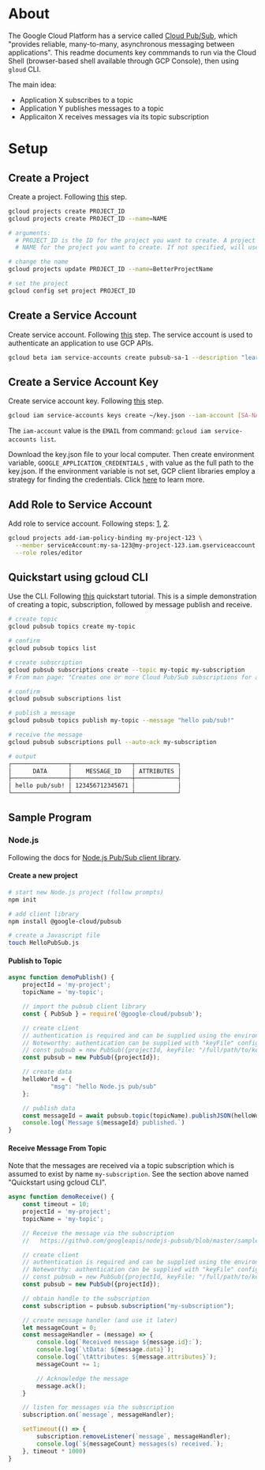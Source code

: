# About
The Google Cloud Platform has a service called [Cloud Pub/Sub](https://cloud.google.com/pubsub/), which "provides reliable, many-to-many, asynchronous messaging between applications". This readme documents key commmands to run via the Cloud Shell (browser-based shell available through GCP Console), then using `gloud` CLI.

The main idea:
* Application X subscribes to a topic
* Application Y publishes messages to a topic
* Applicaiton X receives messages via its topic subscription


# Setup

## Create a Project
Create a project. Following [this](https://cloud.google.com/resource-manager/docs/creating-managing-projects) step.

```bash
gcloud projects create PROJECT_ID
gcloud projects create PROJECT_ID --name=NAME

# arguments:
  # PROJECT_ID is the ID for the project you want to create. A project ID must start with a lowercase letter, and can contain only ASCII letters, digits, and hyphens, and must be between 6 and 30 characters.
  # NAME for the project you want to create. If not specified, will use project id as name.

# change the name
gcloud projects update PROJECT_ID --name=BetterProjectName

# set the project
gcloud config set project PROJECT_ID
```

## Create a Service Account
Create service account. Following [this](https://cloud.google.com/iam/docs/creating-managing-service-accounts#iam-service-accounts-create-gcloud) step. The service account is used to authenticate an application to use GCP APIs.

```bash
gcloud beta iam service-accounts create pubsub-sa-1 --description "learning pubsub" --display-name "pubsub-sa-1"
```

## Create a Service Account Key
Create service account key. Following [this](https://cloud.google.com/iam/docs/creating-managing-service-account-keys) step.

```bash
gcloud iam service-accounts keys create ~/key.json --iam-account [SA-NAME]@[PROJECT-ID].iam.gserviceaccount.com
```

The `iam-account` value is the `EMAIL` from command: `gcloud iam service-accounts list`.

Download the key.json file to your local computer. Then create environment variable, `GOOGLE_APPLICATION_CREDENTIALS` , with value as the full path to the key.json. If the environment variable is not set, GCP client libraries employ a strategy for finding the credentials. Click [here](https://cloud.google.com/docs/authentication/production#providing_credentials_to_your_application) to learn more. 

## Add Role to Service Account
Add role to service account. Following steps: [1](https://cloud.google.com/dlp/docs/auth), [2](https://cloud.google.com/iam/docs/granting-roles-to-service-accounts).

```bash
gcloud projects add-iam-policy-binding my-project-123 \
  --member serviceAccount:my-sa-123@my-project-123.iam.gserviceaccount.com \
  --role roles/editor
```

## Quickstart using gcloud CLI
Use the CLI. Following [this](https://cloud.google.com/pubsub/docs/quickstart-cli) quickstart tutorial. This is a simple demonstration of creating a topic, subscription, followed by message publish and receive.

```bash
# create topic
gcloud pubsub topics create my-topic

# confirm
gcloud pubsub topics list

# create subscription
gcloud pubsub subscriptions create --topic my-topic my-subscription
# From man page: "Creates one or more Cloud Pub/Sub subscriptions for a given topic. The new subscription defaults to a PULL subscription unless a PUSH endpoint is specified."

# confirm
gcloud pubsub subscriptions list

# publish a message
gcloud pubsub topics publish my-topic --message "hello pub/sub!"

# receive the message
gcloud pubsub subscriptions pull --auto-ack my-subscription

# output
┌────────────────┬─────────────────┬────────────┐
│      DATA      │    MESSAGE_ID   │ ATTRIBUTES │
├────────────────┼─────────────────┼────────────┤
│ hello pub/sub! │ 123456712345671 │            │
└────────────────┴─────────────────┴────────────┘
```

## Sample Program

### Node.js

Following the docs for [Node.js Pub/Sub client library](https://github.com/googleapis/nodejs-pubsub).

#### Create a new project
```bash
# start new Node.js project (follow prompts)
npm init

# add client library
npm install @google-cloud/pubsub

# create a Javascript file
touch HelloPubSub.js
```

#### Publish to Topic
```javascript
async function demoPublish() {
    projectId = 'my-project';
    topicName = 'my-topic';

    // import the pubsub client library
    const { PubSub } = require('@google-cloud/pubsub');

    // create client
    // authentication is required and can be supplied using the environment variable: GOOGLE_APPLICATION_CREDENTIALS
    // Noteworthy: authentication can be supplied with "keyFile" configuration
    // const pubsub = new PubSub({projectId, keyFile: "/full/path/to/key.json"});
    const pubsub = new PubSub({projectId});

    // create data
    helloWorld = {
            "msg": "hello Node.js pub/sub"
    };

    // publish data
    const messageId = await pubsub.topic(topicName).publishJSON(helloWorld);
    console.log(`Message ${messageId} published.`)
}
```

#### Receive Message From Topic
Note that the messages are received via a topic subscription which is assumed to exist by name `my-subscription`. See the section above named "Quickstart using gcloud CLI".
```javascript
async function demoReceive() {
    const timeout = 10;
    projectId = 'my-project';
    topicName = 'my-topic';

    // Receive the message via the subscription
    //   https://github.com/googleapis/nodejs-pubsub/blob/master/samples/subscriptions.js

    // create client
    // authentication is required and can be supplied using the environment variable: GOOGLE_APPLICATION_CREDENTIALS
    // Noteworthy: authentication can be supplied with "keyFile" configuration
    // const pubsub = new PubSub({projectId, keyFile: "/full/path/to/key.json"});
    const pubsub = new PubSub({projectId});

    // obtain handle to the subscription
    const subscription = pubsub.subscription("my-subscription");

    // create message handler (and use it later)
    let messageCount = 0;
    const messageHandler = (message) => {
        console.log(`Received message ${message.id}:`);
        console.log(`\tData: ${message.data}`);
        console.log(`\tAttributes: ${message.attributes}`);
        messageCount += 1;

        // Acknowledge the message
        message.ack();
    }

    // listen for messages via the subscription
    subscription.on(`message`, messageHandler);

    setTimeout(() => {
        subscription.removeListener(`message`, messageHandler);
        console.log(`${messageCount} messages(s) received.`);
    }, timeout * 1000)
}
```
